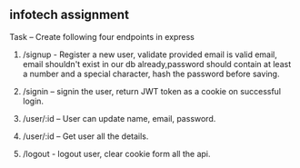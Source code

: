 ##  infotech assignment                             


Task – Create following four endpoints in express

1. /signup - 
Register a new user, validate provided email is valid email, email shouldn't exist in our db already,password should contain at least a number and a special character, hash the password before saving.


2. /signin – 
signin the user, return JWT token as a cookie on successful login.


3. /user/:id – 
User can update name, email, password.


4. /user/:id – 
Get user all the details.

5. /logout -
logout user, clear cookie form all the api.



<!-- Note : Please install all the packages before run this application . -->